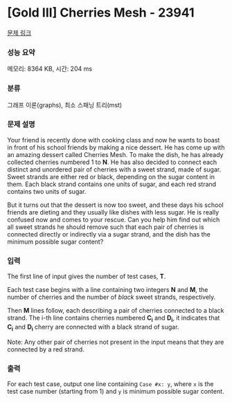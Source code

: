 # [Gold III] Cherries Mesh - 23941 

[문제 링크](https://www.acmicpc.net/problem/23941) 

### 성능 요약

메모리: 8364 KB, 시간: 204 ms

### 분류

그래프 이론(graphs), 최소 스패닝 트리(mst)

### 문제 설명

<p>Your friend is recently done with cooking class and now he wants to boast in front of his school friends by making a nice dessert. He has come up with an amazing dessert called Cherries Mesh. To make the dish, he has already collected cherries numbered 1 to <b>N</b>. He has also decided to connect each distinct and unordered pair of cherries with a sweet strand, made of sugar. Sweet strands are either red or black, depending on the sugar content in them. Each black strand contains one units of sugar, and each red strand contains two units of sugar.</p>

<p>But it turns out that the dessert is now too sweet, and these days his school friends are dieting and they usually like dishes with less sugar. He is really confused now and comes to your rescue. Can you help him find out which all sweet strands he should remove such that each pair of cherries is connected directly or indirectly via a sugar strand, and the dish has the minimum possible sugar content?</p>

### 입력 

 <p>The first line of input gives the number of test cases, <b>T</b>.</p>

<p>Each test case begins with a line containing two integers <b>N</b> and <b>M</b>, the number of cherries and the number of <i>black</i> sweet strands, respectively.</p>

<p>Then <b>M</b> lines follow, each describing a pair of cherries connected to a black strand. The i-th line contains cherries numbered <b>C<sub>i</sub></b> and <b>D<sub>i</sub></b>, it indicates that <b>C<sub>i</sub></b> and <b>D<sub>i</sub></b> cherry are connected with a black strand of sugar.</p>

<p>Note: Any other pair of cherries not present in the input means that they are connected by a red strand.</p>

### 출력 

 <p>For each test case, output one line containing <code>Case #x: y</code>, where <code>x</code> is the test case number (starting from 1) and <code>y</code> is minimum possible sugar content.</p>

